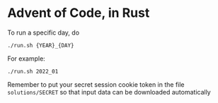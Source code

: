 # Advent of Code, in Rust

To run a specific day, do
```console
./run.sh {YEAR}_{DAY}
```

For example:
```console
./run.sh 2022_01
```

Remember to put your secret session cookie token
in the file `solutions/SECRET` so that input data
can be downloaded automatically
